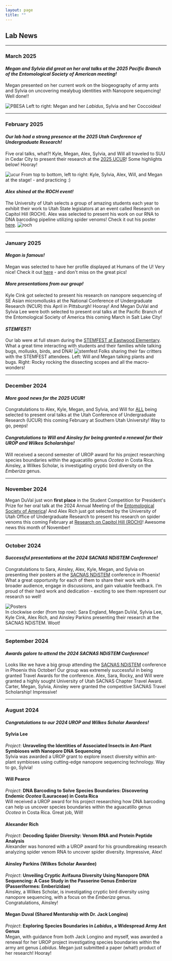 ```yaml
---
layout: page
title: ""
---
```


## Lab News
---
### March 2025
#### _Megan and Sylvia did great on her oral talks at the 2025 Pacific Branch of the Entomological Society of American meeting!_
Megan presented on her current work on the biogeography of army ants and Sylvia on uncovering mealybug identities with Nanopore sequencing! Well done!! 

![PBESA](images/PBESA.jpg)
Left to right: Megan and her _Labidus_, Sylvia and her Coccoidea!

---
### February 2025
#### _Our lab had a strong presence at the 2025 Utah Conference of Undergraduate Research!_
Five oral talks, what?! Kyle, Megan, Alex, Sylvia, and Will all traveled to SUU in Cedar City to present their research at the [2025 UCUR](https://www.suu.edu/ucur/program.html)! Some highlights below! Hooray!

![ucur](images/UCUR2025.jpg)
From top to bottom, left to right: Kyle, Sylvia, Alex, Will, and Megan at the stage! - and practicing :)

#### _Alex shined at the ROCH event!_
The University of Utah selects a group of amazing students each year to exhibit their work to Utah State legislators at an event called Research on Capitol Hill (ROCH). Alex was selected to present his work on our RNA to DNA barcoding pipeline utilizing spider venoms! Check it out his poster [here](https://our.utah.edu/wp-content/uploads/sites/35/2025/02/Rich-scaled.jpg).
![roch](images/ROCH1.jpg)

---

### January 2025
#### _Megan is famous!_
Megan was selected to have her profile displayed at Humans of the U! Very nice! Check it out [here](https://science.utah.edu/students/student-research/megan-duval/) - and don't miss on the great pics! 

#### _More presentations from our group!_
Kyle Cink got selected to present his research on nanopore sequencing of SE Asian micromollusks at the National Conference of Undergraduate Research (NCUR) this April in Pittsburgh! Hooray! And Megan DuVal and Sylvia Lee were both selected to present oral talks at the Pacific Branch of the Entomological Society of America this coming March in Salt Lake City! 


#### _STEMFEST!_
Our lab were at full steam during the [STEMFEST at Eastwood Elementary](https://schools.graniteschools.org/eastwood/2025/01/15/stemfest/). What a great time interacting with students and their families while talking bugs, mollusks, birds, and DNA! 
![stemfest](images/STEMFEST.jpg)
Folks sharing their fav critters with the STEMFEST attendees. Left: Will and Megan talking plants and bugs. Right: Rocky rocking the dissecting scopes and all the macro-wonders!


---

### December 2024
#### _More good news for the 2025 UCUR!_
Congratulations to Alex, Kyle, Megan, and Sylvia, and Will for <ins>ALL</ins> being selected to present oral talks at the Utah Conference of Undergraduate Research (UCUR) this coming February at Southern Utah University! Way to go, peeps!

#### _Congratulations to Will and Ainsley for being granted a renewal for their UROP and Wilkes Scholarships!_
Will received a second semester of UROP award for his project researching species boundaries within the aguacatillo genus _Ocotea_ in Costa Rica. Ainsley, a Wilkes Scholar, is investigating cryptic bird diversity on the *Emberiza* genus.

---

### November 2024
Megan DuVal just won **first place** in the Student Competition for President's Prize for her oral talk at the 2024 Annual Meeting of the [Entomological Society of America](https://www.entsoc.org/events/annual-meeting)! And Alex Rich just got selected by the University of Utah Office of Undergraduate Research to present his research on spider venoms this coming February at [Research on Capitol Hill (ROCH)](https://our.utah.edu/education-events/research-on-capitol-hill/)! Awesome news this month of November!

---
### October 2024
#### _Successful presentations at the 2024 SACNAS NDiSTEM Conference!_
Congratulations to Sara, Ainsley, Alex, Kyle, Megan, and Sylvia on presenting their posters at the [SACNAS NDiSTEM](https://www.sacnas.org/conference) conference in Phoenix! What a great opportunity for each of them to share their work with a broader audience, engage in discussions, and gain valuable feedback. I’m proud of their hard work and dedication - exciting to see them represent our research so well!


![Posters](images/SACNAS2024.jpg)  
In clockwise order (from top row): Sara England, Megan DuVal, Sylvia Lee, Kyle Cink, Alex Rich, and Ainsley Parkins presenting their research at the SACNAS NDiSTEM. Woot!

---
### September 2024
#### _Awards galore to attend the 2024 SACNAS NDiSTEM Conference!_
Looks like we have a big group attending the [SACNAS NDiSTEM](https://www.sacnas.org/conference) conference in Phoenix this October! Our group was extremely successful in being granted Travel Awards for the conference. Alex, Sara, Rocky, and Will were granted a highly sought University of Utah SACNAS Chapter Travel Award. Carter, Megan, Sylvia, Ainsley were granted the competitive SACNAS Travel Scholarship! Impressive!   

--- 
### August 2024
#### _Congratulations to our 2024 UROP and Wilkes Scholar Awardees!_

#### Sylvia Lee
*Project*: **Unraveling the Identities of Associated Insects in Ant-Plant Symbioses with Nanopore DNA Sequencing**  
Sylvia was awarded a UROP grant to explore insect diversity within ant-plant symbioses using cutting-edge nanopore sequencing technology. Way to go, Sylvia!

#### Will Pearce
*Project*: **DNA Barcoding to Solve Species Boundaries: Discovering Endemic _Ocotea_ (Lauraceae) in Costa Rica**  
Will received a UROP award for his project researching how DNA barcoding can help us uncover species boundaries within the aguacatillo genus _Ocotea_ in Costa Rica. Great job, Will!

#### Alexander Rich
*Project*: **Decoding Spider Diversity: Venom RNA and Protein Peptide Analysis**  
Alexander was honored with a UROP award for his groundbreaking research analyzing spider venom RNA to uncover spider diversity. Impressive, Alex!

#### Ainsley Parkins (Wilkes Scholar Awardee)
*Project*: **Unveiling Cryptic Avifauna Diversity Using Nanopore DNA Sequencing: A Case Study in the Passerine Genus *Emberiza* (Passeriformes: Emberizidae)**  
Ainsley, a Wilkes Scholar, is investigating cryptic bird diversity using nanopore sequencing, with a focus on the *Emberiza* genus. Congratulations, Ainsley!

#### Megan Duval (Shared Mentorship with Dr. Jack Longino)
*Project*: **Exploring Species Boundaries in *Labidus*, a Widespread Army Ant Genus**  
Megan, with guidance from both Jack Longino and myself, was awarded a renewal for her UROP project investigating species boundaries within the army ant genus _Labidus_. Megan just submitted a paper (what!) product of her research! Hooray! 

